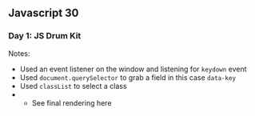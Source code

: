 ## Javascript 30

### Day 1: JS Drum Kit

Notes: 

* Used  an event listener on the window and listening for `keydown` event  
* Used `document.querySelector` to grab a field in this case `data-key`
* Used `classList` to select a class
* * See final rendering here





